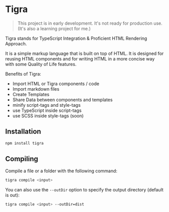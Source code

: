 # Tigra

> This project is in early development. It's not ready for production use. (It's also a learning project for me.)

Tigra stands for TypeScript Integration & Proficient HTML Rendering Approach. <br/>

It is a simple markup language that is built on top of HTML. It is designed for reusing HTML components and for writing HTML in a more concise way with some Quality of Life features.

Benefits of Tigra:
- Import HTML or Tigra components / code
- Import markdown files
- Create Templates
- Share Data between components and templates
- minify script-tags and style-tags
- use TypeScript inside script-tags
- use SCSS inside style-tags (soon)

## Installation

```sh
npm install tigra
```

## Compiling

Compile a file or a folder with the following command:

```sh
tigra compile <input>
```

You can also use the `--outDir` option to specify the output directory (default is out):

```sh
tigra compile <input> --outDir=dist
```